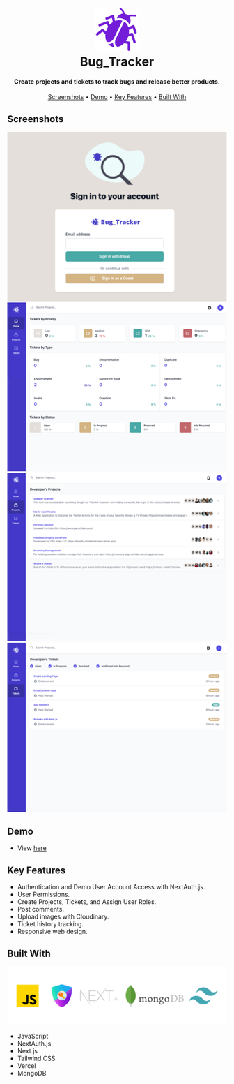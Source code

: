 
<h1 align="center">
  <br>
  <a href="https://bug-tracker-tau.vercel.app/"><img src="public/images/Logo.png" width="100" alt="Bug_Tracker" ></a>
  <br>
  Bug_Tracker
  <br>
</h1>

<h4 align="center">Create projects and tickets to track bugs and release better products.</h4>



<p align="center">
 <a href="#screenshots">Screenshots</a> •
  <a href="#demo">Demo</a> •
  <a href="#key-features">Key Features</a> •
  <a href="#Built-with">Built With</a>
</p>

## Screenshots
![screenshot](public/images/login_screenshot.png)
![screenshot](public/images/dashboard_screenshot.png)
![screenshot](public/images/projects_screenshot.png)
![screenshot](public/images/tickets_screenshot.png)


## Demo

* View [here](https://bug-tracker-tau.vercel.app/)


## Key Features

* Authentication and Demo User Account Access with NextAuth.js.
* User Permissions.
* Create Projects, Tickets, and Assign User Roles.
* Post comments.
* Upload images with Cloudinary.
* Ticket history tracking.
* Responsive web design.



## Built With
![screenshot](public/images/stack.png)

* JavaScript
* NextAuth.js
* Next.js
* Tailwind CSS
* Vercel
* MongoDB

